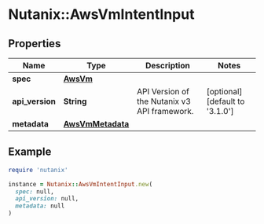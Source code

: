 # Nutanix::AwsVmIntentInput

## Properties

| Name | Type | Description | Notes |
| ---- | ---- | ----------- | ----- |
| **spec** | [**AwsVm**](AwsVm.md) |  |  |
| **api_version** | **String** | API Version of the Nutanix v3 API framework. | [optional][default to &#39;3.1.0&#39;] |
| **metadata** | [**AwsVmMetadata**](AwsVmMetadata.md) |  |  |

## Example

```ruby
require 'nutanix'

instance = Nutanix::AwsVmIntentInput.new(
  spec: null,
  api_version: null,
  metadata: null
)
```

